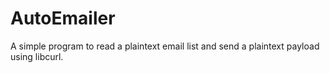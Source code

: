# AutoEmailer
A simple program to read a plaintext email list and send a plaintext payload using libcurl.
